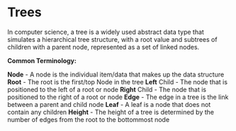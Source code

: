 # Trees

In computer science, a tree is a widely used abstract data type that simulates a hierarchical tree structure, with a root value and subtrees of children with a parent node, represented as a set of linked nodes.

**Common Terminology:**

**Node** - A node is the individual item/data that makes up the data structure
**Root** - The root is the first/top Node in the tree
**Left** Child - The node that is positioned to the left of a root or node
**Right** Child - The node that is positioned to the right of a root or node
**Edge** - The edge in a tree is the link between a parent and child node
**Leaf** - A leaf is a node that does not contain any children
**Height** - The height of a tree is determined by the number of edges from the root to the bottommost node

